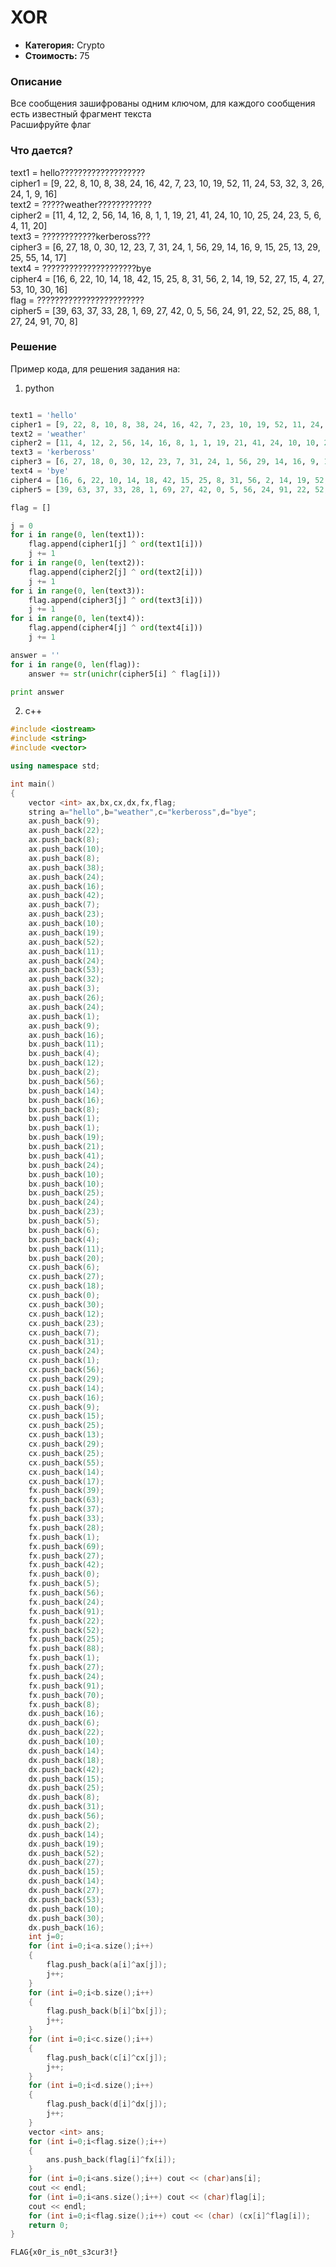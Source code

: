 XOR
=========

* **Категория:** Crypto  
* **Стоимость:** 75  

### Описание  
Все сообщения зашифрованы одним ключом, для каждого сообщения есть известный фрагмент текста  
Расшифруйте флаг  

### Что дается?  
text1 = hello???????????????????  
cipher1 = [9, 22, 8, 10, 8, 38, 24, 16, 42, 7, 23, 10, 19, 52, 11, 24, 53, 32, 3, 26, 24, 1, 9, 16]  
text2 = ?????weather????????????  
cipher2 = [11, 4, 12, 2, 56, 14, 16, 8, 1, 1, 19, 21, 41, 24, 10, 10, 25, 24, 23, 5, 6, 4, 11, 20]  
text3 = ????????????kerbeross???  
cipher3 = [6, 27, 18, 0, 30, 12, 23, 7, 31, 24, 1, 56, 29, 14, 16, 9, 15, 25, 13, 29, 25, 55, 14, 17]  
text4 = ?????????????????????bye  
cipher4 = [16, 6, 22, 10, 14, 18, 42, 15, 25, 8, 31, 56, 2, 14, 19, 52, 27, 15, 4, 27, 53, 10, 30, 16]  
flag = ????????????????????????  
cipher5 = [39, 63, 37, 33, 28, 1, 69, 27, 42, 0, 5, 56, 24, 91, 22, 52, 25, 88, 1, 27, 24, 91, 70, 8]  

### Решение

Пример кода, для решения задания на:  

1. python

```python

text1 = 'hello'
cipher1 = [9, 22, 8, 10, 8, 38, 24, 16, 42, 7, 23, 10, 19, 52, 11, 24, 53, 32, 3, 26, 24, 1, 9, 16]
text2 = 'weather'
cipher2 = [11, 4, 12, 2, 56, 14, 16, 8, 1, 1, 19, 21, 41, 24, 10, 10, 25, 24, 23, 5, 6, 4, 11, 20]
text3 = 'kerbeross'
cipher3 = [6, 27, 18, 0, 30, 12, 23, 7, 31, 24, 1, 56, 29, 14, 16, 9, 15, 25, 13, 29, 25, 55, 14, 17]
text4 = 'bye'
cipher4 = [16, 6, 22, 10, 14, 18, 42, 15, 25, 8, 31, 56, 2, 14, 19, 52, 27, 15, 4, 27, 53, 10, 30, 16]
cipher5 = [39, 63, 37, 33, 28, 1, 69, 27, 42, 0, 5, 56, 24, 91, 22, 52, 25, 88, 1, 27, 24, 91, 70, 8]

flag = []

j = 0
for i in range(0, len(text1)):
	flag.append(cipher1[j] ^ ord(text1[i]))
	j += 1
for i in range(0, len(text2)):
	flag.append(cipher2[j] ^ ord(text2[i]))
	j += 1
for i in range(0, len(text3)):
	flag.append(cipher3[j] ^ ord(text3[i]))
	j += 1
for i in range(0, len(text4)):
	flag.append(cipher4[j] ^ ord(text4[i]))
	j += 1

answer = ''
for i in range(0, len(flag)):
	answer += str(unichr(cipher5[i] ^ flag[i]))

print answer

```

2. c++

```c++
#include <iostream>
#include <string>
#include <vector>

using namespace std;

int main()
{
    vector <int> ax,bx,cx,dx,fx,flag;
    string a="hello",b="weather",c="kerbeross",d="bye";
    ax.push_back(9);
    ax.push_back(22);
    ax.push_back(8);
    ax.push_back(10);
    ax.push_back(8);
    ax.push_back(38);
    ax.push_back(24);
    ax.push_back(16);
    ax.push_back(42);
    ax.push_back(7);
    ax.push_back(23);
    ax.push_back(10);
    ax.push_back(19);
    ax.push_back(52);
    ax.push_back(11);
    ax.push_back(24);
    ax.push_back(53);
    ax.push_back(32);
    ax.push_back(3);
    ax.push_back(26);
    ax.push_back(24);
    ax.push_back(1);
    ax.push_back(9);
    ax.push_back(16);
    bx.push_back(11);
    bx.push_back(4);
    bx.push_back(12);
    bx.push_back(2);
    bx.push_back(56);
    bx.push_back(14);
    bx.push_back(16);
    bx.push_back(8);
    bx.push_back(1);
    bx.push_back(1);
    bx.push_back(19);
    bx.push_back(21);
    bx.push_back(41);
    bx.push_back(24);
    bx.push_back(10);
    bx.push_back(10);
    bx.push_back(25);
    bx.push_back(24);
    bx.push_back(23);
    bx.push_back(5);
    bx.push_back(6);
    bx.push_back(4);
    bx.push_back(11);
    bx.push_back(20);
    cx.push_back(6);
    cx.push_back(27);
    cx.push_back(18);
    cx.push_back(0);
    cx.push_back(30);
    cx.push_back(12);
    cx.push_back(23);
    cx.push_back(7);
    cx.push_back(31);
    cx.push_back(24);
    cx.push_back(1);
    cx.push_back(56);
    cx.push_back(29);
    cx.push_back(14);
    cx.push_back(16);
    cx.push_back(9);
    cx.push_back(15);
    cx.push_back(25);
    cx.push_back(13);
    cx.push_back(29);
    cx.push_back(25);
    cx.push_back(55);
    cx.push_back(14);
    cx.push_back(17);
    fx.push_back(39);
    fx.push_back(63);
    fx.push_back(37);
    fx.push_back(33);
    fx.push_back(28);
    fx.push_back(1);
    fx.push_back(69);
    fx.push_back(27);
    fx.push_back(42);
    fx.push_back(0);
    fx.push_back(5);
    fx.push_back(56);
    fx.push_back(24);
    fx.push_back(91);
    fx.push_back(22);
    fx.push_back(52);
    fx.push_back(25);
    fx.push_back(88);
    fx.push_back(1);
    fx.push_back(27);
    fx.push_back(24);
    fx.push_back(91);
    fx.push_back(70);
    fx.push_back(8);
    dx.push_back(16);
    dx.push_back(6);
    dx.push_back(22);
    dx.push_back(10);
    dx.push_back(14);
    dx.push_back(18);
    dx.push_back(42);
    dx.push_back(15);
    dx.push_back(25);
    dx.push_back(8);
    dx.push_back(31);
    dx.push_back(56);
    dx.push_back(2);
    dx.push_back(14);
    dx.push_back(19);
    dx.push_back(52);
    dx.push_back(27);
    dx.push_back(15);
    dx.push_back(14);
    dx.push_back(27);
    dx.push_back(53);
    dx.push_back(10);
    dx.push_back(30);
    dx.push_back(16);
    int j=0;
    for (int i=0;i<a.size();i++)
    {
        flag.push_back(a[i]^ax[j]);
        j++;
    }
    for (int i=0;i<b.size();i++)
    {
        flag.push_back(b[i]^bx[j]);
        j++;
    }
    for (int i=0;i<c.size();i++)
    {
        flag.push_back(c[i]^cx[j]);
        j++;
    }
    for (int i=0;i<d.size();i++)
    {
        flag.push_back(d[i]^dx[j]);
        j++;
    }
    vector <int> ans;
    for (int i=0;i<flag.size();i++)
    {
        ans.push_back(flag[i]^fx[i]);
    }
    for (int i=0;i<ans.size();i++) cout << (char)ans[i];
    cout << endl;
    for (int i=0;i<ans.size();i++) cout << (char)flag[i];
    cout << endl;
    for (int i=0;i<flag.size();i++) cout << (char) (cx[i]^flag[i]);
    return 0;
}
```


```FLAG{x0r_is_n0t_s3cur3!}```
